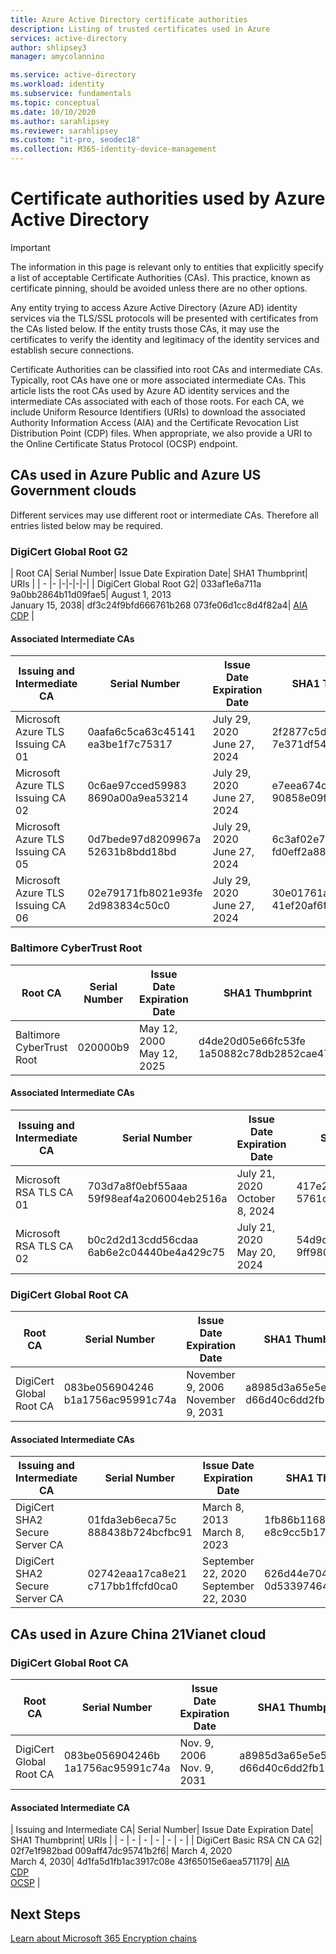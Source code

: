 ```yaml
---
title: Azure Active Directory certificate authorities
description: Listing of trusted certificates used in Azure
services: active-directory
author: shlipsey3
manager: amycolannino

ms.service: active-directory
ms.workload: identity
ms.subservice: fundamentals
ms.topic: conceptual
ms.date: 10/10/2020
ms.author: sarahlipsey
ms.reviewer: sarahlipsey
ms.custom: "it-pro, seodec18"
ms.collection: M365-identity-device-management
---
```


# Certificate authorities used by Azure Active Directory

> [!IMPORTANT]
> The information in this page is relevant only to entities that explicitly specify a list of acceptable Certificate Authorities (CAs). This practice, known as certificate pinning, should be avoided unless there are no other options.

Any entity trying to access Azure Active Directory (Azure AD) identity services via the TLS/SSL protocols will be presented with certificates from the CAs listed below. If the entity trusts those CAs, it may use the certificates to verify the identity and legitimacy of the identity services and establish secure connections.

Certificate Authorities can be classified into root CAs and intermediate CAs. Typically, root CAs have one or more associated intermediate CAs. This article lists the root CAs used by Azure AD identity services and the intermediate CAs associated with each of those roots. For each CA, we include Uniform Resource Identifiers (URIs) to download the associated Authority Information Access (AIA) and the Certificate Revocation List Distribution Point (CDP) files. When appropriate, we also provide a URI to the Online Certificate Status Protocol (OCSP) endpoint.

## CAs used in Azure Public and Azure US Government clouds

Different services may use different root or intermediate CAs. Therefore all entries listed below may be required.

### DigiCert Global Root G2


| Root CA| Serial Number| Issue Date Expiration Date| SHA1 Thumbprint| URIs |
| - |- |-|-|-|-|
| DigiCert Global Root G2| 033af1e6a711a 9a0bb2864b11d09fae5| August 1, 2013 <br>January 15, 2038| df3c24f9bfd666761b268 073fe06d1cc8d4f82a4| [AIA](http://cacerts.digicert.com/DigiCertGlobalRootG2.crt)<br>[CDP](http://crl3.digicert.com/DigiCertGlobalRootG2.crl) |


#### Associated Intermediate CAs

| Issuing and Intermediate CA| Serial Number| Issue Date Expiration Date| SHA1 Thumbprint| URIs |
| - | - | - | - | - | 
| Microsoft Azure TLS Issuing CA 01| 0aafa6c5ca63c45141 ea3be1f7c75317| July 29, 2020<br>June 27, 2024| 2f2877c5d778c31e0f29c 7e371df5471bd673173| [AIA](https://www.microsoft.com/pkiops/certs/Microsoft%20Azure%20TLS%20Issuing%20CA%2001%20-%20xsign.crt)<br>[CDP](https://www.microsoft.com/pkiops/crl/Microsoft%20Azure%20TLS%20Issuing%20CA%2001.crl)|
|Microsoft Azure TLS Issuing CA 02| 0c6ae97cced59983 8690a00a9ea53214| July 29, 2020<br>June 27, 2024| e7eea674ca718e3befd 90858e09f8372ad0ae2aa| [AIA](https://www.microsoft.com/pkiops/certs/Microsoft%20Azure%20TLS%20Issuing%20CA%2002%20-%20xsign.crt)<br>[CDP](https://www.microsoft.com/pkiops/crl/Microsoft%20Azure%20TLS%20Issuing%20CA%2002.crl) |
| Microsoft Azure TLS Issuing CA 05| 0d7bede97d8209967a 52631b8bdd18bd| July 29, 2020<br>June 27, 2024| 6c3af02e7f269aa73a fd0eff2a88a4a1f04ed1e5| [AIA](https://www.microsoft.com/pkiops/certs/Microsoft%20Azure%20TLS%20Issuing%20CA%2005%20-%20xsign.crt)<br>[CDP](https://www.microsoft.com/pkiops/crl/Microsoft%20Azure%20TLS%20Issuing%20CA%2005.crl) |
| Microsoft Azure TLS Issuing CA 06| 02e79171fb8021e93fe 2d983834c50c0| July 29, 2020<br>June 27, 2024| 30e01761ab97e59a06b 41ef20af6f2de7ef4f7b0| [AIA](https://www.microsoft.com/pkiops/certs/Microsoft%20Azure%20TLS%20Issuing%20CA%2006.cer)<br>[CDP](https://www.microsoft.com/pkiops/crl/Microsoft%20Azure%20TLS%20Issuing%20CA%2006.crl) |


 ### Baltimore CyberTrust Root

| Root CA| Serial Number| Issue Date Expiration Date| SHA1 Thumbprint| URIs |
| - | - | - | - | - | 
| Baltimore CyberTrust Root| 020000b9| May 12, 2000<br>May 12, 2025| d4de20d05e66fc53fe 1a50882c78db2852cae474|<br>[CDP](http://crl3.digicert.com/Omniroot2025.crl)<br>[OCSP](http://ocsp.digicert.com/) |


#### Associated Intermediate CAs

| Issuing and Intermediate CA| Serial Number| Issue Date Expiration Date| SHA1 Thumbprint| URIs |
| - | - | - | - | - | 
| Microsoft RSA TLS CA 01| 703d7a8f0ebf55aaa 59f98eaf4a206004eb2516a| July 21, 2020<br>October 8, 2024| 417e225037fbfaa4f9 5761d5ae729e1aea7e3a42| [AIA](https://www.microsoft.com/pki/mscorp/Microsoft%20RSA%20TLS%20CA%2001.crt)<br>[CDP](https://mscrl.microsoft.com/pki/mscorp/crl/Microsoft%20RSA%20TLS%20CA%2001.crl)<br>[OCSP](http://ocsp.msocsp.com/) |
| Microsoft RSA TLS CA 02| b0c2d2d13cdd56cdaa 6ab6e2c04440be4a429c75| July 21, 2020<br>May 20, 2024| 54d9d20239080c32316ed 9ff980a48988f4adf2d| [AIA](https://www.microsoft.com/pki/mscorp/Microsoft%20RSA%20TLS%20CA%2002.crt)<br>[CDP](https://mscrl.microsoft.com/pki/mscorp/crl/Microsoft%20RSA%20TLS%20CA%2002.crl)<br>[OCSP](http://ocsp.msocsp.com/) |


 ### DigiCert Global Root CA

| Root CA| Serial Number| Issue Date Expiration Date| SHA1 Thumbprint| URIs |
| - | - | - | - | - | 
| DigiCert Global Root CA| 083be056904246 b1a1756ac95991c74a| November 9, 2006<br>November 9, 2031| a8985d3a65e5e5c4b2d7 d66d40c6dd2fb19c5436| [CDP](http://crl3.digicert.com/DigiCertGlobalRootCA.crl)<br>[OCSP](http://ocsp.digicert.com/) |


#### Associated Intermediate CAs

| Issuing and Intermediate CA| Serial Number| Issue Date Expiration Date| SHA1 Thumbprint| URIs |
| - | - | - | - | - |
| DigiCert SHA2 Secure Server CA| 01fda3eb6eca75c 888438b724bcfbc91| March 8, 2013 March 8, 2023| 1fb86b1168ec743154062 e8c9cc5b171a4b7ccb4| [AIA](http://cacerts.digicert.com/DigiCertSHA2SecureServerCA.crt)<br>[CDP](http://crl3.digicert.com/ssca-sha2-g6.crl)<br>[OCSP](http://ocsp.digicert.com/) |
| DigiCert SHA2 Secure Server CA |02742eaa17ca8e21 c717bb1ffcfd0ca0 |September 22, 2020<br>September 22, 2030|626d44e704d1ceabe3bf 0d53397464ac8080142c|[AIA](http://cacerts.digicert.com/DigiCertSHA2SecureServerCA-2.crt)<br>[CDP](http://crl3.digicert.com/DigiCertSHA2SecureServerCA.crl)<br>[OCSP](http://ocsp.digicert.com/)|


## CAs used in Azure China 21Vianet cloud

### DigiCert Global Root CA


| Root CA| Serial Number| Issue Date Expiration Date| SHA1 Thumbprint| URIs |
| - | - | - | - | - |
| DigiCert Global Root CA| 083be056904246b 1a1756ac95991c74a| Nov. 9, 2006<br>Nov. 9, 2031| a8985d3a65e5e5c4b2d7 d66d40c6dd2fb19c5436| [CDP](http://ocsp.digicert.com/)<br>[OCSP](http://crl3.digicert.com/DigiCertGlobalRootCA.crl) |


#### Associated Intermediate CA

| Issuing and Intermediate CA| Serial Number| Issue Date Expiration Date| SHA1 Thumbprint| URIs |
| - | - | - | - | - | - |
| DigiCert Basic RSA CN CA G2| 02f7e1f982bad 009aff47dc95741b2f6| March 4, 2020<br>March 4, 2030| 4d1fa5d1fb1ac3917c08e 43f65015e6aea571179| [AIA](http://cacerts.digicert.cn/DigiCertBasicRSACNCAG2.crt)<br>[CDP](http://crl.digicert.cn/DigiCertBasicRSACNCAG2.crl)<br>[OCSP](http://ocsp.digicert.cn/) |

## Next Steps
[Learn about Microsoft 365 Encryption chains](/microsoft-365/compliance/encryption-office-365-certificate-chains)

